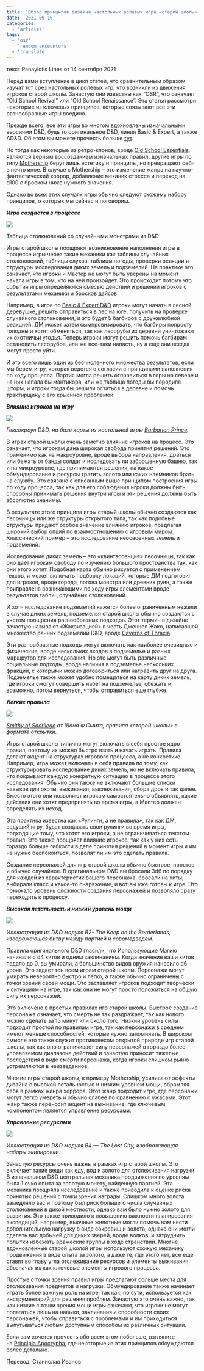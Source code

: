 ```yaml
---
title: 'Обзор принципов дизайна настольных ролевых игра «старой школы»'
date: '2021-09-16'
categories:
  - 'articles'
tags:
  - 'osr'
  - 'random-encounters'
  - 'translate'
---
```


текст Panayiotis Lines от 14 сентября 2021

Перед вами вступление в цикл статей, что сравнительным образом изучат тот срез настольных ролевых игр, что возникли из движения игроков старой школы. Зачастую они известны как “OSR”, что означает “Old School Revival” или “Old School Renaissance”. Эта статья рассмотри некоторые из ключевых принципов, которые связывают все эти разнообразные игры воедино.

Прежде всего, все эти игры во многом вдохновлены изначальными версиями D&D, будь то оригинальное D&D, линия Basic & Expert, а также AD&D. Об этом вы можете прочесть больше [тут](https://vk.com/away.php?to=https%3A%2F%2Fleyline.press%2Fblogs%2Fleyline-press-blog%2Fa-comparative-history-of-dungeons-and-dragons-0e-d-d&cc_key=).

Но тогда как некоторые из ретро-клонов, вроде [Old School Essentials](https://vk.com/away.php?to=https%3A%2F%2Fnecroticgnome.com%2Fproducts%2Fold-school-essentials-basic-rules&cc_key=), являются верным воссозданием изначальных правил, другие игры по типу [Mothership](https://vk.com/away.php?to=https%3A%2F%2Fwww.mothershiprpg.com%2F&cc_key=) берут лишь эстетику и принципы, но превращают себя в нечто иное. В случае с Mothership – это изменение жанра на научно-фантастический хоррор, добавление механик стресса и переход на d100 с броском ниже нужного значения.

Однако во всех этих случаях игры обычно следуют схожему набору принципов, о которых мы сейчас и поговорим.

**_Игра создается в процессе_**

![](https://i1.wp.com/adventurersleague.ru/wp-content/uploads/2021/09/osr-article-001.jpg?resize=450%2C425&ssl=1)

Таблица столкновений со случайными монстрами из D&D

Игры старой школы поощряют возникновение наполнения игры в процессе игры через такие механики как таблицы случайных столкновений, таблицы слухов, таблицы погоды, проверки реакции и структуры исследования диких земель и подземелий. На практике это означает, что игроки и Мастер не могут быть уверены на момент начала игры в том, что на ней произойдет. Это происходит потому что события игры определяются смесью действий и решений игроков с результатами механики и бросков дайсов.

Например, в игре по [Basic & Expert D&D](https://vk.com/away.php?to=https%3A%2F%2Fleyline.press%2Fblogs%2Fleyline-press-blog%2Fa-comparative-history-of-dungeons-and-dragons-basic-and-expert-b-x-d-d-1981&cc_key=) игроки могут начать в лесной деревушке, решить отправиться в лес на юге, получить на проверке случайного столкновения, и это будет 5 багбиров с дружелюбной реакцией. ДМ может затем сымпровизировать, что багбиры попросту голодны и хотят обменяться, так как лесорубы из деревни уничтожают их охотничьи угодья. Теперь игроки могут решить помочь багбирам остановить лесорубов, или же все-таки напасть, ну а еще они всегда могут просто уйти.

И это всего лишь один из бесчисленного множества результатов, если мы берем игру, которая ведется в согласии с принципами наполнения по ходу процесса. Партия могла решить отправиться в горы на севере и на них напала бы мантикора, или же таблица погоды бы породила шторм, и игроки тогда бы решили остаться в деревне и помочь трактирщику с его крысиной проблемой.

**_Влияние игроков на игру_**

![](https://i1.wp.com/adventurersleague.ru/wp-content/uploads/2021/09/osr-article-002-1.jpg?resize=341%2C480&ssl=1)

_Гексокроул D&D, на базе карты из настольной игры [Barbarian Prince](https://vk.com/away.php?to=https%3A%2F%2Fboardgamegeek.com%2Fboardgame%2F1631%2Fbarbarian-prince&cc_key=)._

В играх старой школы очень заметно влияние игроков на процесс. Это означает, что игрокам дана широкая свобода принятия решений. Это применимо как на макроуровне, вроде выбора направления, драться или бежать от банды солдат и исследовать ли заброшенную башню, так и на микроуровне, где принимаются решения, на какое обмундирование и ресурсы тратить золото или каких наемников брать на службу. Это связано с описанным выше принципом построения игры по ходу процесса, так как для его соблюдения игроки должны быть способны принимать решения внутри игры и эти решения должны быть абсолютно значимы.

В результате этого принципа игры старый школы обычно создаются как песочницы или же структуры открытого типа, так как подобные структуры придают особое значение влиянию игроков, предлагая широкий выбор опций по взаимоотношению с игровым миром. Классический пример – это исследование неосвоенных земель и подземелий.

Исследование диких земель – это «квинтэссенция» песочницы, так как оно дает игрокам свободу по изучению большого пространства так, как они этого хотят. Подобная карта обычно рисуется с применением гексов, и может включать подборку локаций, которые ДМ подготовил для игроков, вроде города, логова монстра или древних руин, а также приправлена возникающими по ходу игры элементами вроде результатов таблиц случайных столкновений.

И хотя исследование подземелий кажется более ограниченным нежели в случае диких земель, подземелья старой школы обычно создаются с учетом поощрения разнообразных подходов. Этот термин в дизайне зачастую называют «Жакоизацией» в честь Дженнел Жако, написавшей множество ранних подземелий D&D, вроде [Caverns of Thracia](https://vk.com/away.php?to=https%3A%2F%2Fen.wikipedia.org%2Fwiki%2FThe_Caverns_of_Thracia&cc_key=).

Эти разнообразные подходы могут включать как наиболее очевидные и физические, вроде нескольких входов в подземелье и разных маршрутов для исследования. Но это могут быть различные социальные подходы, вроде наличия в подземелье нескольких фракций, с которыми можно договориться или натравить друг на друга. Подземелье также может удобно помещаться на карту диких земель, где игроки смогут совершить набег на подземелье, сбежать и, возможно, потом вернуться, чтобы отправиться еще глубже.

**_Легкие правила_**

![](https://i1.wp.com/adventurersleague.ru/wp-content/uploads/2021/09/osr-article-003.jpg?resize=480%2C341&ssl=1)

_[Smithy of Sacrilege](https://vk.com/away.php?to=https%3A%2F%2Fseanfsmith.itch.io%2Fpuffin&cc_key=) от Шона Ф.Смита, правила «старой школы» в формате открытки._

Игры старой школы типично могут включать в себя простое ядро правил, поэтому их можно быстро взять и начать играть. Правила делают акцент на структурах игрового процесса, а не конкретике. Например, игра может включать в себя правила по тому, как структурировать исследование диких земель, но не включать правила, что покрывают каждую конкретную ситуацию в процессе этого исследования. Обычно они также не включают большие списки навыков для охоты, выживания, выслеживания, сбора дров и так далее. Вместо этого они позволяют игрокам самостоятельно объявлять, какие действия они хотят предпринять во время игры, а Мастер должен определять их исход.

Эта практика известна как «Рулинги, а не правила», так как ДМ, ведущий игру, будет создавать свои рулинги во время игры, подходящие тому, что хотят его игроки, а не ограничиваться текстом правил. Это также поощряет влияние игроков, так как у них есть гораздо больше гибкости в деле принятия решений в момент игры и им не нужно беспокоиться, позволят ли им это сделать правила.

Создание персонажей для игр старой школы обычно быстрое, простое и обычно случайное. В оригинальном D&D вы бросали 3d6 по порядку для каждой из характеристик вашего персонажа, бросали на хиты, выбирали класс и какое-то снаряжение, и вот вы уже готовы к игре. Это понижало уровень сложности создания персонажей и позволяло сразу переходить к процессу.

**_Высокая летальность и низкий уровень мощи_**

![](https://i1.wp.com/adventurersleague.ru/wp-content/uploads/2021/09/osr-article-004.jpg?resize=480%2C314&ssl=1)

_Иллюстрация из D&D модуля B2- The Keep on the Borderlands, изображающая битву между партией и совомедведем._

Правила оригинального D&D гласили, что Использующие Магию начинали с d4 хитов и одним заклинанием. Когда значение ваши хитов падало до 0, вы умирали, а большинство видов оружия наносило d6 урона. Это задает тон всем играм старой школы. Персонажи могут умирать невероятно быстро и легко, а также обычно ограничены с точки зрения своей мощи. Это заставляет игроков подходит творчески к ситуациям на игре, так как они не могут просто положиться на общую силу их персонажей.

Это включено в простых правилах игр старой школы. Быстрое создание персонажа означает, что смерть не так раздражает, так как нового можно сделать за 15 минут или около того. Низкий уровень силы подходит простой по правилам игре, так как персонажи в среднем имеют меньше способностей, которые нужно запоминать. В широком смысле это также служит противовесом открытой природе игр старой школы, так как оно ограничивает силу персонажей в гораздо более управляемом диапазоне действий и зачастую приносит тяжелые последствия в виде смерти персонажа, когда игроки слишком рьяно устремляются в неизведанное.

Многие игры старой школы, к примеру Mothership, усиливают эффекты дизайна с высокой летальностью и низким уровнем мощи, обрамляя себя в рамках жанра хоррора. Этот жанр подходит игре, где персонажи могут легко умереть и обычно слабее по сравнению с ужасами. Этот жанр также переносит акцент на выживание, где ключевым компонентом является управление ресурсами.

**_Управление ресурсами_**

![](https://i1.wp.com/adventurersleague.ru/wp-content/uploads/2021/09/osr-article-005.jpg?resize=457%2C480&ssl=1)

_Иллюстрация из D&D модуля B4 — The Lost City, изображающая наборы экипировки._

Зачастую ресурсы очень важны в рамках игр старой школы. Это включает такие вещи как еду, вод и золото для отслеживания нагрузки. В изначальном D&D центральная механика продвижения по уровням была 1 очко опыта за золотую монету, найденную партией. Эта механика поощряла исследование и также приводила к оценке риска принятых решений с точки зрения награды. Слишком много золота замедляло вас и поэтому был риск большего числа случайных столкновений в дикой местности, однако вам было нужно золото для развития. Это также приводило к повышению важности планирования экспедиций, например, вьючные животные могли помочь вам нести дополнительную нагрузку в виде сокровищ и золота, однако они могли сделать вас добычей для диких зверей, вроде волков, и затруднить попытки избежать вражеские группы в ходе странствий. Многие вдохновленные старой школой игры используют схожую механику продвижения в виде опыта за золото, а даже те, где этого нет, все еще ставят во главу угла отслеживание ресурсов и элементы выживания, обозначая их как ключевые элементы игрового процесса.

Простые с точки зрения правил игры предлагают больше места для отслеживания предметов и нагрузки. Обмундирование также начинает играть более важную роль на игре, так как, по сути, используется как инструментарий для решения проблем. Зачастую это очень важно, так как низкие с точки зрения мощи игры означают, что игроки не могут полагаться лишь на навыки, заклинания и способности своих персонажей, чтобы справиться с проблемами и им приходиться выпутываться любым доступным способом из различных ситуаций.

Если вам хочется прочесть обо всем этом побольше, взгляните на [Principia Apocrypha](https://vk.com/away.php?to=https%3A%2F%2Flithyscaphe.blogspot.com%2Fp%2Fprincipia-apocrypha.html&cc_key=), где некоторые из этих принципов обсуждаются более детально.

Перевод: Станислав Иванов
